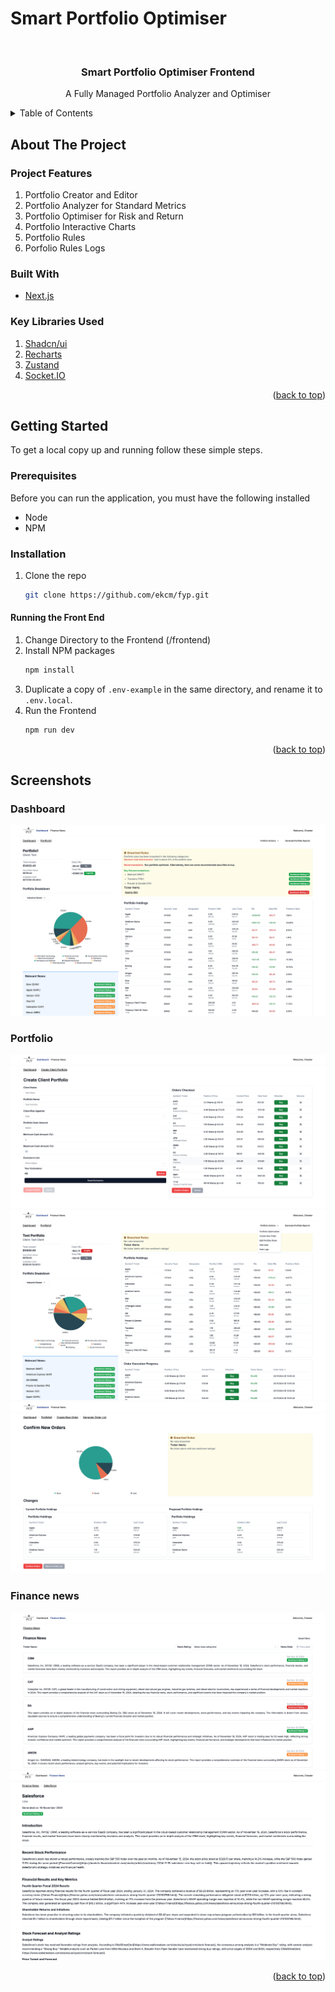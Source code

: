 # Smart Portfolio Optimiser

<div id="top"></div>

<!-- PROJECT SHIELDS -->

<!-- PROJECT LOGO -->
<br />
<div align="center">
  <h3 align="center">Smart Portfolio Optimiser Frontend</h3>

  <p align="center">
    A Fully Managed Portfolio Analyzer and Optimiser
  </p>
</div>

<!-- TABLE OF CONTENTS -->
<details>
  <summary>Table of Contents</summary>
  <ol>
    <li>
      <a href="#about-the-project">About The Project</a>
      <ul>
        <li><a href="#project-features">Project Features</a></li>
        <li><a href="#built-with">Built With</a></li>
        <li><a href="#key-libraries-used">Key Libraries Used</a></li>
      </ul>
    </li>
    <li>
      <a href="#getting-started">Getting Started</a>
      <ul>
        <li><a href="#prerequisites">Prerequisites</a></li>
        <li><a href="#caveats-and-notes">Caveats and Notes</a></li>
        <li><a href="#installation">Installation</a></li>
        <li><a href="#running-the-front-end">Running the Frontend</a></li>
        <li><a href="#running-the-back-end">Running the Backend</a></li>
      </ul>
    </li>
    <li><a href="#license">License</a></li>
    <li><a href="#contributors">Contributors</a></li>
  </ol>
</details>

<!-- ABOUT THE PROJECT -->

## About The Project

### Project Features

1. Portfolio Creator and Editor
1. Portfolio Analyzer for Standard Metrics
1. Portfolio Optimiser for Risk and Return
1. Portfolio Interactive Charts
1. Portfolio Rules
1. Porfolio Rules Logs

### Built With

-   [Next.js](https://nextjs.org/)

### Key Libraries Used

1. [Shadcn/ui](https://ui.shadcn.com/)
2. [Recharts](https://recharts.org/en-US/)
3. [Zustand](https://github.com/pmndrs/zustand)
4. [Socket.IO](https://socket.io/)

<p align="right">(<a href="#top">back to top</a>)</p>

<!-- GETTING STARTED -->

## Getting Started

To get a local copy up and running follow these simple steps.

### Prerequisites

Before you can run the application, you must have the following installed

-   Node
-   NPM

### Installation

1. Clone the repo
    ```sh
    git clone https://github.com/ekcm/fyp.git
    ```

#### Running the Front End

1. Change Directory to the Frontend (/frontend)
2. Install NPM packages
    ```sh
    npm install
    ```
3. Duplicate a copy of `.env-example` in the same directory, and rename it to `.env.local`.
4. Run the Frontend
    ```sh
    npm run dev
    ```

<p align="right">(<a href="#top">back to top</a>)</p>

## Screenshots

### Dashboard

![App Overview][portfolio-dashboard]

### Portfolio

![Create Portfolio][create-portfolio]
![Create Order][create-order]
![Transaction][transaction]

### Finance news

![Finance News Dashboard][finance-news-dashboard]
![Individual Finance News][individual-news]

<p align="right">(<a href="#top">back to top</a>)</p>

<!-- MARKDOWN LINKS & IMAGES -->

[dashboard]: images/dashboard.png
[portfolio-dashboard]: ../images/portfolio-dashboard.png
[create-portfolio]: ../images/create-portfolio.png
[create-order]: ../images/create-order.png
[transaction]: ../images/transaction.png
[finance-news-dashboard]: ../images/finance-news-dashboard.png
[individual-news]: ../images/individual-finance-news.png
